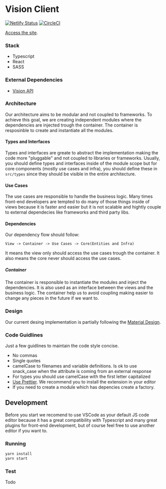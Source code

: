 # Vision Client
[![Netlify Status](https://api.netlify.com/api/v1/badges/6a0ee1c2-4fb7-4595-a78a-361fc16bf604/deploy-status)](https://app.netlify.com/sites/vision-i40/deploys) [![CircleCI](https://circleci.com/gh/vision-i40/web_app.svg?style=svg)](https://circleci.com/gh/vision-i40/web_app)

[Access the site](vision-i40.netlify.com).

### Stack
- Typescript
- React
- SASS

### External Dependencies
- [Vision API](https://github.com/vision-i40/company_service)

### Architecture
Our architecture aims to be modular and not coupled to frameworks. To achieve this goal, we are creating independent modules where the dependencies are injected trough the container. The container is resposinble to create and instantiate all the modules.

#### Types and Interfaces
Types and interfaces are greate to abstract the implementation making the code more "pluggable" and not coupled to libraries or frameworks. Usually, you should define types and interfaces inside of the module scope but for core components (mostly use cases and infra), you should define these in `src/types` since they should be visible in the entire architecture.

#### Use Cases
The use cases are responsible to handle the business logic. Many times front-end developers are tempted to do many of those things inside of views because it is faster and easier but it is not scalable and hightly couple to external dependecies like frameworks and third party libs.

#### Dependencies
Our dependency flow should follow:
```
View -> Container -> Use Cases -> Core(Entities and Infra)
```
It means the view only should access the use cases trough the container. It also means the core never should access the use cases.

##### Container
The container is responsible to instantiate the modules and inject the dependencies. It is also used as an interface between the views and the business logic. The container help us to avoid coupling making easier to change any pieces in the future if we want to.

### Design
Our current desing implementation is partially following the [Material Design](https://material.io).

### Code Guidlines
Just a few guidlines to maintain the code style concise.

- No commas
- Single quotes
- camelCase to filenames and variable definitions. Is ok to use snack_case when the attribute is coming from an external response
- For types you should use camelCase with the first letter capitalized
- [Use Prettier](https://prettier.io). We recommend you to install the extension in your editor
- If you need to create a module which has depencies create a factory.

## Development
Before you start we recomend to use VSCode as your default JS code editor because it has a great compatibility with Typescript and many great plugins for front-end development, but of course feel free to use another editor if you want to.

### Running
```bash
yarn install
yarn start
```

### Test
Todo







